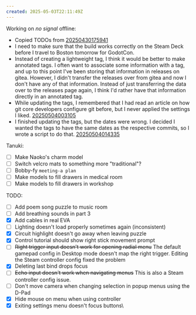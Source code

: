 ```yaml
---
created: 2025-05-03T22:11:49Z
---
```


Working on _no signal_ offline:
- Copied TODOs from [20250430175941](20250430175941.md)
- I need to make sure that the build works correctly on the Steam Deck before I travel to Boston tomorrow for GodotCon.
- Instead of creating a lightweight tag, I think it would be better to make annotated tags. I often want to associate some information with a tag, and up to this point I've been storing that information in releases on gitea. However, I didn't transfer the releases over from gitea and now I don't have any of that information. Instead of just transferring the data over to the releases page again, I think I'd rather have that information directly in an annotated tag.
- While updating the tags, I remembered that I had read an article on how git core developers configure git before, but I never applied the settings I liked. [20250504003105](20250504003105.md)
- I finished updating the tags, but the dates were wrong. I decided I wanted the tags to have the same dates as the respective commits, so I wrote a script to do that. [20250504014335](20250504014335.md)

Tanuki:
- [ ] Make Naoko's charm model
- [ ] Switch velcro mats to something more "traditional"?
- [ ] Bobby-fy `meeting-a plan`
- [ ] Make models to fill drawers in medical room
- [ ] Make models to fill drawers in workshop

TODO:
- [ ] Add poem song puzzle to music room
- [ ] Add breathing sounds in part 3
- [x] Add cables in real EVA
- [ ] Lighting doesn't load properly sometimes again (inconsistent)
- [x] Circuit highlight doesn't go away when leaving puzzle
- [x] Control tutorial should show right stick movement prompt
- [ ] ~~Right trigger input doesn't work for opening radial menu~~ The default gamepad config in Desktop mode doesn't map the right trigger. Editing the Steam controller config fixed the problem
- [x] Deleting last bind drops focus
- [ ] ~~Echo input doesn't work when navigating menus~~ This is also a Steam controller config issue.
- [ ] Don't move camera when changing selection in popup menus using the D-Pad
- [x] Hide mouse on menu when using controller
- [x] Exiting settings menu doesn't focus buttons\
